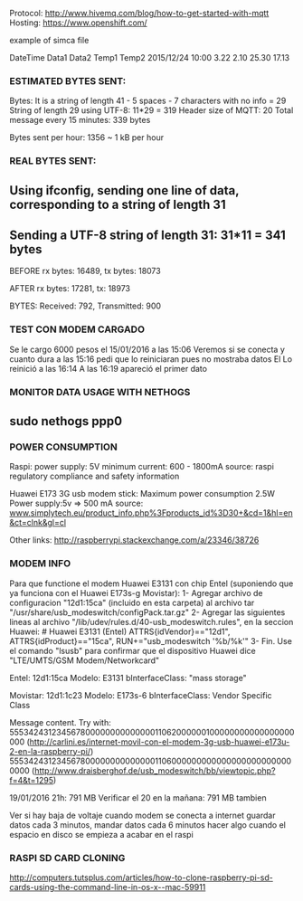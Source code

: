 Protocol: http://www.hivemq.com/blog/how-to-get-started-with-mqtt
Hosting: https://www.openshift.com/

example of simca file

DateTime	Data1	Data2	Temp1	Temp2
2015/12/24 10:00	3.22 	2.10 	25.30 	17.13

### ESTIMATED BYTES SENT:
Bytes:
It is a string of length 41 - 5 spaces - 7 characters with no info = 29
String of length 29 using UTF-8: 11*29 = 319
Header size of MQTT: 20
Total message every 15 minutes: 339 bytes

Bytes sent per hour: 1356 ~ 1 kB per hour

### REAL BYTES SENT:
## Using ifconfig, sending one line of data, corresponding to a string of length 31
## Sending a UTF-8 string of length 31: 31*11 = 341 bytes

BEFORE
rx bytes: 16489, tx bytes: 18073

AFTER
rx bytes: 17281, tx: 18973

BYTES:
Received: 792, Transmitted: 900

### TEST CON MODEM CARGADO
Se le cargo 6000 pesos el 15/01/2016 a las 15:06
Veremos si se conecta y cuanto dura
a las 15:16 pedi que lo reiniciaran pues no mostraba datos
El Lo reinició a las 16:14
A las 16:19 apareció el primer dato



### MONITOR DATA USAGE WITH NETHOGS
## sudo nethogs ppp0

### POWER CONSUMPTION
Raspi:
power supply: 5V
minimum current: 600 - 1800mA
source: raspi regulatory compliance and safety information

Huawei E173 3G usb modem stick:
Maximum power consumption 2.5W
Power supply:5v
=> 500 mA
source: www.simplytech.eu/product_info.php%3Fproducts_id%3D30+&cd=1&hl=en&ct=clnk&gl=cl

Other links:
http://raspberrypi.stackexchange.com/a/23346/38726



### MODEM INFO

Para que functione el modem Huawei E3131 con chip Entel (suponiendo que ya funciona con el Huawei E173s-g Movistar):
1- Agregar archivo de configuracion "12d1:15ca" (incluido en esta carpeta) al archivo tar "/usr/share/usb_modeswitch/configPack.tar.gz"
2- Agregar las siguientes lineas al archivo "/lib/udev/rules.d/40-usb_modeswitch.rules", en la seccion Huawei:
	# Huawei E3131 (Entel)
	ATTRS{idVendor}=="12d1", ATTRS{idProduct}=="15ca", RUN+="usb_modeswitch '%b/%k'"
3- Fin. Use el comando "lsusb" para confirmar que el dispositivo Huawei dice "LTE/UMTS/GSM Modem/Networkcard"


Entel: 12d1:15ca
Modelo: E3131
bInterfaceClass:  "mass storage"


Movistar: 12d1:1c23
Modelo: E173s-6
bInterfaceClass: Vendor Specific Class

Message content.
Try with:
55534243123456780000000000000011062000000100000000000000000000 (http://carlini.es/internet-movil-con-el-modem-3g-usb-huawei-e173u-2-en-la-raspberry-pi/)
55534243123456780000000000000011060000000000000000000000000000 (http://www.draisberghof.de/usb_modeswitch/bb/viewtopic.php?f=4&t=1295)


19/01/2016 21h: 791 MB
Verificar el 20 en la mañana: 791 MB tambien

Ver si hay baja de voltaje cuando modem se conecta a internet
guardar datos cada 3 minutos, mandar datos cada 6 minutos
hacer algo cuando el espacio en disco se empieza a acabar en el raspi

### RASPI SD CARD CLONING

http://computers.tutsplus.com/articles/how-to-clone-raspberry-pi-sd-cards-using-the-command-line-in-os-x--mac-59911